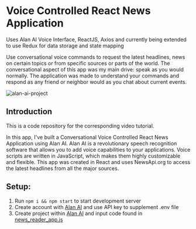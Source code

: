# Voice Controlled React News Application

Uses Alan AI Voice Interface, ReactJS, Axios and currently being extended to use Redux for data storage and state mapping

Use conversational voice commands to request the latest headlines, news on certain topics or from specific sources or parts of the world. The conversational aspect of this app was my main drive: speak as you would normally. The application was made to understand your commands and respond as any friend or neighbor would as you chat about current events.

![alan-ai-project](https://i.ibb.co/M1pvCgj/alan-ai-project.png")


## Introduction
This is a code repository for the corresponding video tutorial.

In this app, I've built a Conversational Voice Controlled React News Application using Alan AI. Alan AI is a revolutionary speech recognition software that allows you to add voice capabilities to your applications. Voice scripts are written in JavaScript, which makes them highly customizable and flexible. This app was created in React and uses NewsApi.org to access the latest headlines from all the major sources.

## Setup:

1. Run `npm i && npm start` to start development server
2. Create account with [Alan AI](https://alan.app/) and use API key to supplement .env file
3. Create project within [Alan AI](https://alan.app/) and input code found in [news_reader_app.js](https://github.com/rosiefaulkner/voice-command-news-app/blob/master/src/news_reader_app.js)
